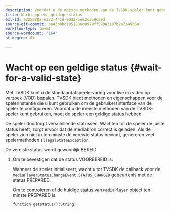 ```yaml
---
description: Voordat u de meeste methoden van de TVSDK-speler kunt gebruiken, moet de speler een geldige status hebben.
title: Wacht op een geldige status
exl-id: a225688a-e272-441d-90d2-5ee2c259ca9d
source-git-commit: be43bbbd1051886c8979ff590a3197b2a7249b6a
workflow-type: tm+mt
source-wordcount: '164'
ht-degree: 0%

---
```


# Wacht op een geldige status {#wait-for-a-valid-state}

Met TVSDK kunt u de standaardafspeelervaring voor live en video op verzoek (VOD) bepalen. TVSDK biedt methoden en eigenschappen voor de spelerinstantie die u kunt gebruiken om de gebruikersinterface van de speler te configureren. Voordat u de meeste methoden van de TVSDK-speler kunt gebruiken, moet de speler een geldige status hebben.

De speler doorloopt verschillende statussen. Wachten tot de speler de juiste status heeft, zorgt ervoor dat de mediabron correct is geladen. Als de speler zich niet in ten minste de vereiste status bevindt, genereren veel spelermethoden `IllegalStateException`.

De vereiste status wordt gewoonlijk BEREID.

1. Om te bevestigen dat de status VOORBEREID is:

   Wanneer de speler initialiseert, wacht u tot TVSDK de callback voor de `MediaPlayerStatusChangeEvent.STATUS_CHANGED` gebeurtenis met de status PREPARED.

   Om te controleren of de huidige status van `MediaPlayer` object ten minste PREPARED is.

   ```
   function getstatus():String;
   ```
